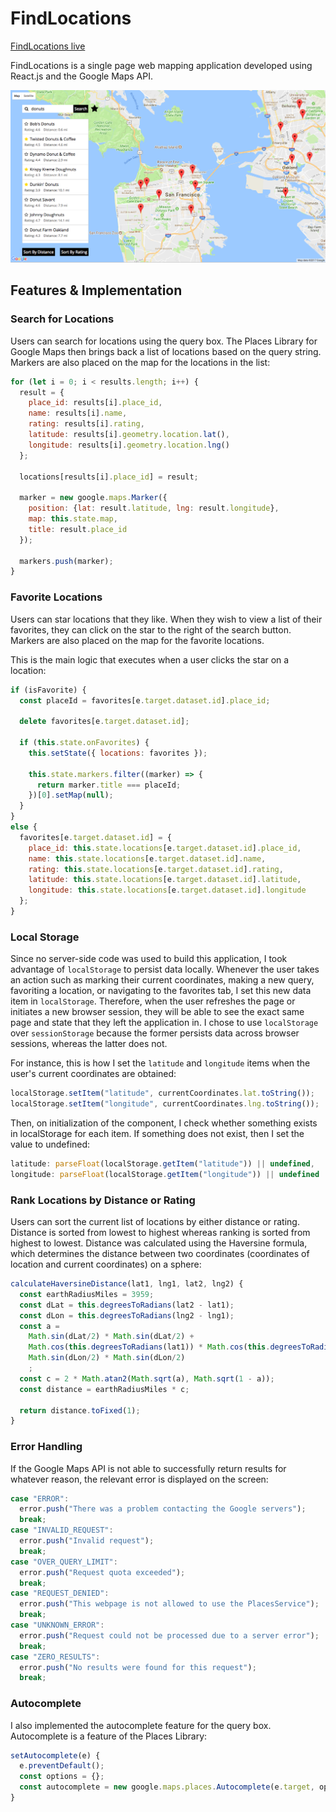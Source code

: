 # FindLocations

[FindLocations live][GitHubPages]

[GitHubPages]: https://aravi3.github.io/FindLocations/

FindLocations is a single page web mapping application developed using React.js and the Google Maps API.

![MainPic](./images/main_screen.png)

## Features & Implementation

### Search for Locations

Users can search for locations using the query box. The Places Library for Google Maps then brings back a list of locations based on the query string. Markers are also placed on the map for the locations in the list:

```js
for (let i = 0; i < results.length; i++) {
  result = {
    place_id: results[i].place_id,
    name: results[i].name,
    rating: results[i].rating,
    latitude: results[i].geometry.location.lat(),
    longitude: results[i].geometry.location.lng()
  };

  locations[results[i].place_id] = result;

  marker = new google.maps.Marker({
    position: {lat: result.latitude, lng: result.longitude},
    map: this.state.map,
    title: result.place_id
  });

  markers.push(marker);
}
```

### Favorite Locations

Users can star locations that they like. When they wish to view a list of their favorites, they can click on the star to the right of the search button. Markers are also placed on the map for the favorite locations.

This is the main logic that executes when a user clicks the star on a location:

```js
if (isFavorite) {
  const placeId = favorites[e.target.dataset.id].place_id;

  delete favorites[e.target.dataset.id];

  if (this.state.onFavorites) {
    this.setState({ locations: favorites });

    this.state.markers.filter((marker) => {
      return marker.title === placeId;
    })[0].setMap(null);
  }
}
else {
  favorites[e.target.dataset.id] = {
    place_id: this.state.locations[e.target.dataset.id].place_id,
    name: this.state.locations[e.target.dataset.id].name,
    rating: this.state.locations[e.target.dataset.id].rating,
    latitude: this.state.locations[e.target.dataset.id].latitude,
    longitude: this.state.locations[e.target.dataset.id].longitude
  };
}
```

### Local Storage

Since no server-side code was used to build this application, I took advantage of `localStorage` to persist data locally. Whenever the user takes an action such as marking their current coordinates, making a new query, favoriting a location, or navigating to the favorites tab, I set this new data item in `localStorage`. Therefore, when the user refreshes the page or initiates a new browser session, they will be able to see the exact same page and state that they left the application in. I chose to use `localStorage` over `sessionStorage` because the former persists data across browser sessions, whereas the latter does not.

For instance, this is how I set the `latitude` and `longitude` items when the user's current coordinates are obtained:

```js
localStorage.setItem("latitude", currentCoordinates.lat.toString());
localStorage.setItem("longitude", currentCoordinates.lng.toString());
```

Then, on initialization of the component, I check whether something exists in localStorage for each item. If something does not exist, then I set the value to undefined:

```js
latitude: parseFloat(localStorage.getItem("latitude")) || undefined,
longitude: parseFloat(localStorage.getItem("longitude")) || undefined
```

### Rank Locations by Distance or Rating

Users can sort the current list of locations by either distance or rating. Distance is sorted from lowest to highest whereas ranking is sorted from highest to lowest. Distance was calculated using the Haversine formula, which determines the distance between two coordinates (coordinates of location and current coordinates) on a sphere:

```js
calculateHaversineDistance(lat1, lng1, lat2, lng2) {
  const earthRadiusMiles = 3959;
  const dLat = this.degreesToRadians(lat2 - lat1);
  const dLon = this.degreesToRadians(lng2 - lng1);
  const a =
    Math.sin(dLat/2) * Math.sin(dLat/2) +
    Math.cos(this.degreesToRadians(lat1)) * Math.cos(this.degreesToRadians(lat2)) *
    Math.sin(dLon/2) * Math.sin(dLon/2)
    ;
  const c = 2 * Math.atan2(Math.sqrt(a), Math.sqrt(1 - a));
  const distance = earthRadiusMiles * c;

  return distance.toFixed(1);
}
```

### Error Handling

If the Google Maps API is not able to successfully return results for whatever reason, the relevant error is displayed on the screen:

```js
case "ERROR":
  error.push("There was a problem contacting the Google servers");
  break;
case "INVALID_REQUEST":
  error.push("Invalid request");
  break;
case "OVER_QUERY_LIMIT":
  error.push("Request quota exceeded");
  break;
case "REQUEST_DENIED":
  error.push("This webpage is not allowed to use the PlacesService");
  break;
case "UNKNOWN_ERROR":
  error.push("Request could not be processed due to a server error");
  break;
case "ZERO_RESULTS":
  error.push("No results were found for this request");
  break;
```

### Autocomplete

I also implemented the autocomplete feature for the query box. Autocomplete is a feature of the Places Library:

```js
setAutocomplete(e) {
  e.preventDefault();
  const options = {};
  const autocomplete = new google.maps.places.Autocomplete(e.target, options);
}
```

